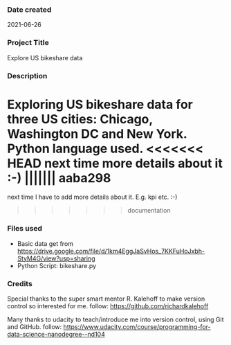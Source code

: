 ### Date created
2021-06-26

### Project Title
Explore US bikeshare data

### Description
Exploring US bikeshare data for three US cities: Chicago, Washington DC and New York. 
Python language used.
<<<<<<< HEAD
next time more details about it :-)
||||||| aaba298
=======
next time I have to add more details about it. E.g. kpi etc. :-)
>>>>>>> documentation

### Files used
- Basic data get from https://drive.google.com/file/d/1km4EggJaSvHos_7KKFuHoJxbh-StyM4G/view?usp=sharing 
- Python Script: bikeshare.py

### Credits
Special thanks to the super smart mentor R. Kalehoff to make version control so interested for me.
follow: https://github.com/richardkalehoff 

Many thanks to udacity to teach/introduce me into version control, using Git and GitHub.
follow: https://www.udacity.com/course/programming-for-data-science-nanodegree--nd104
